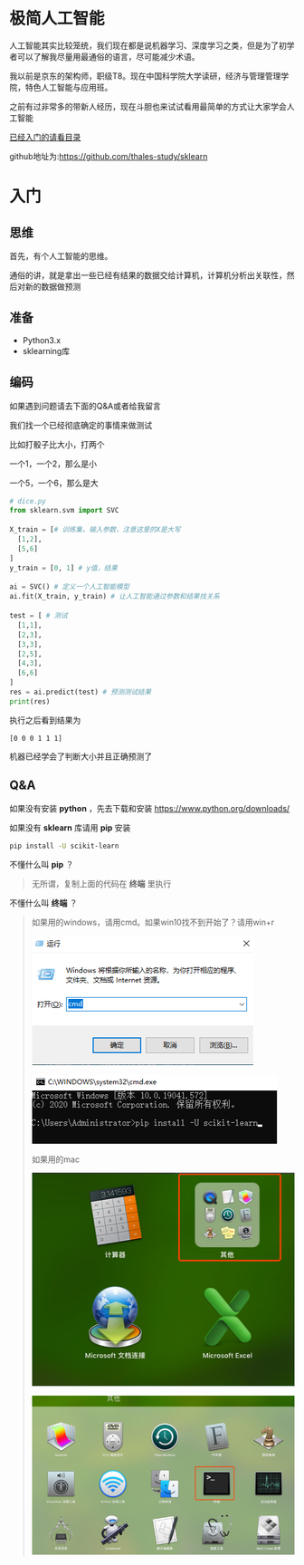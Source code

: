 # 极简人工智能


人工智能其实比较笼统，我们现在都是说机器学习、深度学习之类，但是为了初学者可以了解我尽量用最通俗的语言，尽可能减少术语。


我以前是京东的架构师，职级T8。现在中国科学院大学读研，经济与管理管理学院，特色人工智能与应用班。


之前有过非常多的带新人经历，现在斗胆也来试试看用最简单的方式让大家学会人工智能


[已经入门的请看目录](index.md)


github地址为:https://github.com/thales-study/sklearn


# 入门


## 思维


首先，有个人工智能的思维。


通俗的讲，就是拿出一些已经有结果的数据交给计算机，计算机分析出关联性，然后对新的数据做预测


## 准备


+ Python3.x
+ sklearning库


## 编码


如果遇到问题请去下面的Q&A或者给我留言


我们找一个已经彻底确定的事情来做测试


比如打骰子比大小，打两个


一个1，一个2，那么是小


一个5，一个6，那么是大


```python
# dice.py
from sklearn.svm import SVC

X_train = [# 训练集，输入参数，注意这里的X是大写
  [1,2],
  [5,6]
]
y_train = [0, 1] # y值，结果

ai = SVC() # 定义一个人工智能模型
ai.fit(X_train, y_train) # 让人工智能通过参数和结果找关系

test = [ # 测试
  [1,1],
  [2,3],
  [3,3],
  [2,5],
  [4,3],
  [6,6]
]
res = ai.predict(test) # 预测测试结果
print(res)
```


执行之后看到结果为


```
[0 0 0 1 1 1]
```


机器已经学会了判断大小并且正确预测了




## Q&A


如果没有安装 **python** ，先去下载和安装 https://www.python.org/downloads/


如果没有 **sklearn** 库请用 **pip** 安装


```bash
pip install -U scikit-learn
```

不懂什么叫 **pip** ？


> 无所谓，复制上面的代码在 **终端** 里执行


不懂什么叫 **终端** ？


> 如果用的windows，请用cmd。如果win10找不到开始了？请用win+r
>
>
> ![cmd](assets/win-cmd.png)
>
>
> ![terminal](assets/win-terminal.png)
>
>
> 如果用的mac
>
>
> ![cmd](assets/mac-other.png)
>
>
> ![terminal](assets/mac-terminal.png)